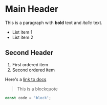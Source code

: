 # Main Header

This is a paragraph with **bold** text and *italic* text.

- List item 1
- List item 2

## Second Header

1. First ordered item
2. Second ordered item

Here's a [link to docs](https://example.com)

> This is a blockquote

```javascript
const code = 'block';
``` 